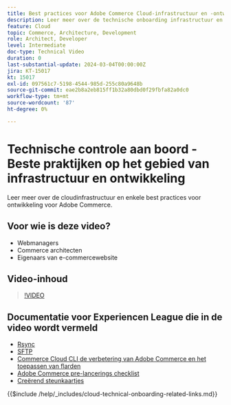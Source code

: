 ```yaml
---
title: Best practices voor Adobe Commerce Cloud-infrastructuur en -ontwikkeling
description: Leer meer over de technische onboarding infrastructuur en de beste praktijken van de ontwikkeling van Adobe Commerce Cloud.
feature: Cloud
topic: Commerce, Architecture, Development
role: Architect, Developer
level: Intermediate
doc-type: Technical Video
duration: 0
last-substantial-update: 2024-03-04T00:00:00Z
jira: KT-15017
kt: 15017
exl-id: 097561c7-5198-4544-985d-255c80a9648b
source-git-commit: eae2b8a2eb815ff1b32a80dbd0f29fbfa82a0dc0
workflow-type: tm+mt
source-wordcount: '87'
ht-degree: 0%

---
```


# Technische controle aan boord - Beste praktijken op het gebied van infrastructuur en ontwikkeling

Leer meer over de cloudinfrastructuur en enkele best practices voor ontwikkeling voor Adobe Commerce.

## Voor wie is deze video?

- Webmanagers
- Commerce architecten
- Eigenaars van e-commercewebsite

## Video-inhoud

>[!VIDEO](https://video.tv.adobe.com/v/3427679?learn=on)

## Documentatie voor Experiencen League die in de video wordt vermeld

- [ Rsync ](https://experienceleague.adobe.com/docs/commerce-cloud-service/user-guide/develop/deploy/staging-production.html?lang=nl-NL#migrate-files-using-rsync)
- [ SFTP ](https://experienceleague.adobe.com/docs/commerce-cloud-service/user-guide/develop/secure-connections.html?lang=nl-NL#sftp)
- [ Commerce Cloud CLI ](https://experienceleague.adobe.com/docs/commerce-cloud-service/user-guide/dev-tools/cloud-cli/cloud-cli-overview.html?lang=nl-NL)
  [ de verbetering van Adobe Commerce en het toepassen van flarden ](https://experienceleague.adobe.com/docs/commerce-cloud-service/user-guide/develop/upgrade/apply-patches.html?lang=nl-NL)
- [ Adobe Commerce pre-lancerings checklist ](https://experienceleague.adobe.com/docs/commerce-cloud-service/user-guide/launch/checklist.html?lang=nl-NL)
- [ Creërend steunkaartjes ](https://experienceleague.adobe.com/docs/commerce-knowledge-base/kb/help-center-guide/magento-help-center-user-guide.html?lang=nl-NL)

{{$include /help/_includes/cloud-technical-onboarding-related-links.md}}

